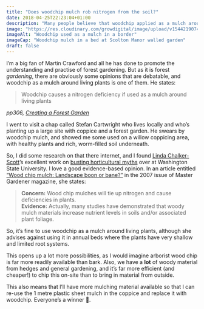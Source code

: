 ```yaml
---
title: "Does woodchip mulch rob nitrogen from the soil?"
date: 2018-04-25T22:23:04+01:00
description: "Many people believe that woodchip applied as a mulch around plants can tie-up nitrogen and cause deficiencies. Apparently not!"
image: "https://res.cloudinary.com/growdigital/image/upload/v1544219074/mulch-41116737764.jpg"
imageAlt: "Woodchip used as a mulch in a border"
imageCap: "Woodchip mulch in a bed at Scolton Manor walled garden"
draft: false
---
```


I’m a big fan of Martin Crawford and all he has done to promote the understanding and practise of forest gardening. But as it is forest _gardening_, there are obviously some opinions that are debatable, and woodchip as a mulch around living plants is one of them. He states:

> Woodchip causes a nitrogen deficiency if used as a mulch around living plants

_pp306, [Creating a Forest Garden](https://www.agroforestry.co.uk/product/creating-a-forest-garden-2/)_

I went to visit a chap called Stefan Cartwright who lives locally and who’s planting up a large site with coppice and a forest garden. He swears by woodchip mulch, and showed me some used on a willow coppicing area, with healthy plants and rich, worm-filled soil underneath. 

So, I did some research on that there internet, and I found [Linda Chalker-Scott](http://www.sustainablelandscapesandgardens.com)’s excellent work on [busting horticultural myths](https://puyallup.wsu.edu/lcs/) over at Washington State University. I love a good evidence-based opinion. In an article entitled [“Wood chip mulch: Landscape boon or bane?”](https://puyallup.wsu.edu/wp-content/uploads/sites/403/2015/03/wood-chips.pdf) in the 2007 issue of Master Gardener magazine, she states:

> **Concern:** Wood chip mulches will tie up nitrogen and cause deficiencies in plants.  
> **Evidence:** Actually, many studies have demonstrated that woody mulch materials increase nutrient levels in soils and/or associated plant foliage. 

So, it’s fine to use woodchip as a mulch around living plants, although she advises against using it in annual beds where the plants have very shallow and limited root systems.

This opens up a lot more possibilities, as I would imagine arborist wood chip is far more readily available than bark. Also, we have a **lot** of woody material from hedges and general gardening, and it’s far more efficient (and cheaper!) to chip this on-site than to bring in material from outside. 

This also means that I’ll have more mulching material available so that I can re-use the 1 metre plastic sheet mulch in the coppice and replace it with woodchip. Everyone’s a winner 🙂.

